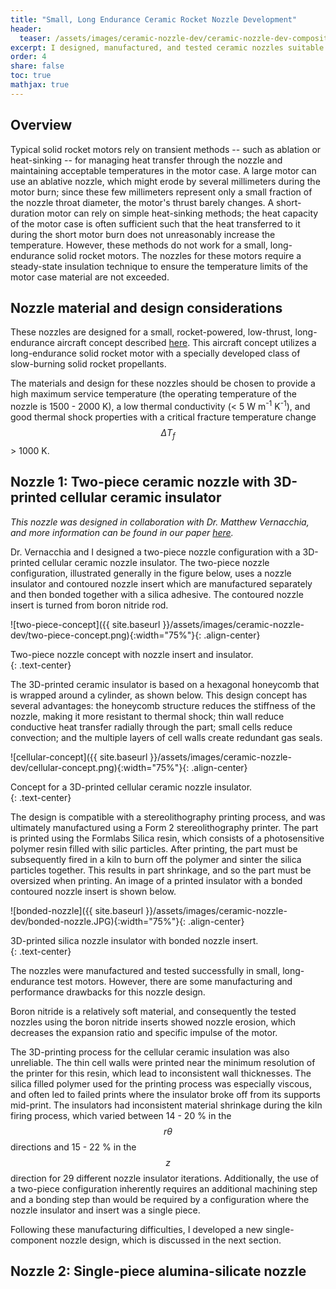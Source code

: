 ```yaml
---
title: "Small, Long Endurance Ceramic Rocket Nozzle Development"
header:
  teaser: /assets/images/ceramic-nozzle-dev/ceramic-nozzle-dev-composite.png
excerpt: I designed, manufactured, and tested ceramic nozzles suitable for small, long-endurance rocket motors with the novel use of 3D-printed silica and alumina-silicate materials. 
order: 4
share: false
toc: true
mathjax: true
---
```


## Overview

Typical solid rocket motors rely on transient methods -- such as ablation or heat-sinking -- for managing heat transfer through the nozzle and maintaining acceptable temperatures in the motor case. A large motor can use an ablative nozzle, which might erode by several millimeters during the motor burn; since these few millimeters represent only a small fraction of the nozzle throat diameter, the motor's thrust barely changes. A short-duration motor can rely on simple heat-sinking methods; the heat capacity of the motor case is often sufficient such that the heat transferred to it during the short motor burn does not unreasonably increase the temperature. However, these methods do not work for a small, long-endurance solid rocket motors. The nozzles for these motors require a steady-state insulation technique to ensure the temperature limits of the motor case material are not exceeded. 

## Nozzle material and design considerations

These nozzles are designed for a small, rocket-powered, low-thrust, long-endurance aircraft concept described [here](https://doi.org/10.2514/1.B38104). This aircraft concept utilizes a long-endurance solid rocket motor with a specially developed class of slow-burning solid rocket propellants.

The materials and design for these nozzles should be chosen to provide a high maximum service temperature (the operating temperature of the nozzle is 1500 - 2000 K), a low thermal conductivity (< 5 W m<sup>-1</sup> K<sup>-1</sup>), and good thermal shock properties with a critical fracture temperature change $$ \Delta T_f$$ > 1000 K. 

## Nozzle 1: Two-piece ceramic nozzle with 3D-printed cellular ceramic insulator

*This nozzle was designed in collaboration with Dr. Matthew Vernacchia, and more information can be found in our paper [here](https://doi.org/10.2514/1.B38104).* 

Dr. Vernacchia and I designed a two-piece nozzle configuration with a 3D-printed cellular ceramic nozzle insulator. The two-piece nozzle configuration, illustrated generally in the figure below, uses a nozzle insulator and contoured nozzle insert which are manufactured separately and then bonded together with a silica adhesive. The contoured nozzle insert is turned from boron nitride rod.

![two-piece-concept]({{ site.baseurl }}/assets/images/ceramic-nozzle-dev/two-piece-concept.png){:width="75%"}{: .align-center}
<figcaption>Two-piece nozzle concept with nozzle insert and insulator.</figcaption>{: .text-center}

The 3D-printed ceramic insulator is based on a hexagonal honeycomb that is wrapped around a cylinder, as shown below. This design concept has several advantages: the honeycomb structure reduces the stiffness of the nozzle, making it more resistant to thermal shock; thin wall reduce conductive heat transfer radially through the part; small cells reduce convection; and the multiple layers of cell walls create redundant gas seals.

![cellular-concept]({{ site.baseurl }}/assets/images/ceramic-nozzle-dev/cellular-concept.png){:width="75%"}{: .align-center}
<figcaption>Concept for a 3D-printed cellular ceramic nozzle insulator.</figcaption>{: .text-center}

The design is compatible with a stereolithography printing process, and was ultimately manufactured using a Form 2 stereolithography printer. The part is printed using the Formlabs Silica resin, which consists of a photosensitive polymer resin filled with silic particles. After printing, the part must be subsequently fired in a kiln to burn off the polymer and sinter the silica particles together. This results in part shrinkage, and so the part must be oversized when printing. An image of a printed insulator with a bonded contoured nozzle insert is shown below.

![bonded-nozzle]({{ site.baseurl }}/assets/images/ceramic-nozzle-dev/bonded-nozzle.JPG){:width="75%"}{: .align-center}
<figcaption>3D-printed silica nozzle insulator with bonded nozzle insert.</figcaption>{: .text-center}

The nozzles were manufactured and tested successfully in small, long-endurance test motors.
However, there are some manufacturing and performance drawbacks for this nozzle design.

Boron nitride is a relatively soft material, and consequently the tested nozzles using the boron nitride inserts showed nozzle erosion, which decreases the expansion ratio and specific impulse of the motor.

The 3D-printing process for the cellular ceramic insulation was also unreliable.
The thin cell walls were printed near the minimum resolution of the printer for this resin, which lead to inconsistent wall thicknesses.
The silica filled polymer used for the printing process was especially viscous, and often led to failed prints where the insulator broke off from its supports mid-print.
The insulators had inconsistent material shrinkage during the kiln firing process, which varied between 14 - 20 % in the $$r \theta$$ directions and 15 - 22 % in the $$z$$ direction for 29 different nozzle insulator iterations. Additionally, the use of a two-piece configuration inherently requires an additional machining step and a bonding step than would be required by a configuration where the nozzle insulator and insert was a single piece.

Following these manufacturing difficulties, I developed a new single-component nozzle design, which is discussed in the next section.

## Nozzle 2: Single-piece alumina-silicate nozzle